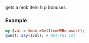 gets a mob item h p bonuses.
### Example

```perl
my $val = $mob->GetItemHPBonuses();
quest::say($val); # Returns int
```